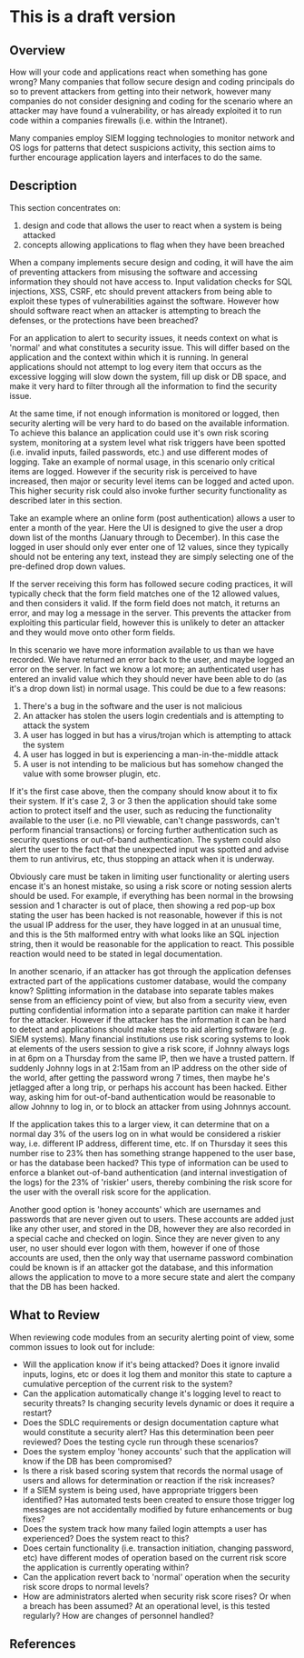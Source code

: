 # This is a draft version

## Overview

How will your code and applications react when something has gone wrong?
Many companies that follow secure design and coding principals do so to
prevent attackers from getting into their network, however many
companies do not consider designing and coding for the scenario where an
attacker may have found a vulnerability, or has already exploited it to
run code within a companies firewalls (i.e. within the Intranet).

Many companies employ SIEM logging technologies to monitor network and
OS logs for patterns that detect suspicions activity, this section aims
to further encourage application layers and interfaces to do the same.

## Description

This section concentrates on:

1.  design and code that allows the user to react when a system is being
    attacked
2.  concepts allowing applications to flag when they have been breached

When a company implements secure design and coding, it will have the aim
of preventing attackers from misusing the software and accessing
information they should not have access to. Input validation checks for
SQL injections, XSS, CSRF, etc should prevent attackers from being able
to exploit these types of vulnerabilities against the software. However
how should software react when an attacker is attempting to breach the
defenses, or the protections have been breached?

For an application to alert to security issues, it needs context on what
is 'normal' and what constitutes a security issue. This will differ
based on the application and the context within which it is running. In
general applications should not attempt to log every item that occurs as
the excessive logging will slow down the system, fill up disk or DB
space, and make it very hard to filter through all the information to
find the security issue.

At the same time, if not enough information is monitored or logged, then
security alerting will be very hard to do based on the available
information. To achieve this balance an application could use it's own
risk scoring system, monitoring at a system level what risk triggers
have been spotted (i.e. invalid inputs, failed passwords, etc.) and use
different modes of logging. Take an example of normal usage, in this
scenario only critical items are logged. However if the security risk is
perceived to have increased, then major or security level items can be
logged and acted upon. This higher security risk could also invoke
further security functionality as described later in this section.

Take an example where an online form (post authentication) allows a user
to enter a month of the year. Here the UI is designed to give the user a
drop down list of the months (January through to December). In this case
the logged in user should only ever enter one of 12 values, since they
typically should not be entering any text, instead they are simply
selecting one of the pre-defined drop down values.

If the server receiving this form has followed secure coding practices,
it will typically check that the form field matches one of the 12
allowed values, and then considers it valid. If the form field does not
match, it returns an error, and may log a message in the server. This
prevents the attacker from exploiting this particular field, however
this is unlikely to deter an attacker and they would move onto other
form fields.

In this scenario we have more information available to us than we have
recorded. We have returned an error back to the user, and maybe logged
an error on the server. In fact we know a lot more; an authenticated
user has entered an invalid value which they should never have been able
to do (as it's a drop down list) in normal usage. This could be due to a
few reasons:

1.  There's a bug in the software and the user is not malicious
2.  An attacker has stolen the users login credentials and is attempting
    to attack the system
3.  A user has logged in but has a virus/trojan which is attempting to
    attack the system
4.  A user has logged in but is experiencing a man-in-the-middle attack
5.  A user is not intending to be malicious but has somehow changed the
    value with some browser plugin, etc.

If it's the first case above, then the company should know about it to
fix their system. If it's case 2, 3 or 3 then the application should
take some action to protect itself and the user, such as reducing the
functionality available to the user (i.e. no PII viewable, can't change
passwords, can't perform financial transactions) or forcing further
authentication such as security questions or out-of-band authentication.
The system could also alert the user to the fact that the unexpected
input was spotted and advise them to run antivirus, etc, thus stopping
an attack when it is underway.

Obviously care must be taken in limiting user functionality or alerting
users encase it's an honest mistake, so using a risk score or noting
session alerts should be used. For example, if everything has been
normal in the browsing session and 1 character is out of place, then
showing a red pop-up box stating the user has been hacked is not
reasonable, however if this is not the usual IP address for the user,
they have logged in at an unusual time, and this is the 5th malformed
entry with what looks like an SQL injection string, then it would be
reasonable for the application to react. This possible reaction would
need to be stated in legal documentation.

In another scenario, if an attacker has got through the application
defenses extracted part of the applications customer database, would the
company know? Splitting information in the database into separate tables
makes sense from an efficiency point of view, but also from a security
view, even putting confidential information into a separate partition
can make it harder for the attacker. However if the attacker has the
information it can be hard to detect and applications should make steps
to aid alerting software (e.g. SIEM systems). Many financial
institutions use risk scoring systems to look at elements of the users
session to give a risk score, if Johnny always logs in at 6pm on a
Thursday from the same IP, then we have a trusted pattern. If suddenly
Johnny logs in at 2:15am from an IP address on the other side of the
world, after getting the password wrong 7 times, then maybe he's
jetlagged after a long trip, or perhaps his account has been hacked.
Either way, asking him for out-of-band authentication would be
reasonable to allow Johnny to log in, or to block an attacker from using
Johnnys account.

If the application takes this to a larger view, it can determine that on
a normal day 3% of the users log on in what would be considered a
riskier way, i.e. different IP address, different time, etc. If on
Thursday it sees this number rise to 23% then has something strange
happened to the user base, or has the database been hacked? This type of
information can be used to enforce a blanket out-of-band authentication
(and internal investigation of the logs) for the 23% of 'riskier' users,
thereby combining the risk score for the user with the overall risk
score for the application.

Another good option is 'honey accounts' which are usernames and
passwords that are never given out to users. These accounts are added
just like any other user, and stored in the DB, however they are also
recorded in a special cache and checked on login. Since they are never
given to any user, no user should ever logon with them, however if one
of those accounts are used, then the only way that username password
combination could be known is if an attacker got the database, and this
information allows the application to move to a more secure state and
alert the company that the DB has been hacked.

## What to Review

When reviewing code modules from an security alerting point of view,
some common issues to look out for include:

  - Will the application know if it's being attacked? Does it ignore
    invalid inputs, logins, etc or does it log them and monitor this
    state to capture a cumulative perception of the current risk to the
    system?
  - Can the application automatically change it's logging level to react
    to security threats? Is changing security levels dynamic or does it
    require a restart?
  - Does the SDLC requirements or design documentation capture what
    would constitute a security alert? Has this determination been peer
    reviewed? Does the testing cycle run through these scenarios?
  - Does the system employ 'honey accounts' such that the application
    will know if the DB has been compromised?
  - Is there a risk based scoring system that records the normal usage
    of users and allows for determination or reaction if the risk
    increases?
  - If a SIEM system is being used, have appropriate triggers been
    identified? Has automated tests been created to ensure those trigger
    log messages are not accidentally modified by future enhancements or
    bug fixes?
  - Does the system track how many failed login attempts a user has
    experienced? Does the system react to this?
  - Does certain functionality (i.e. transaction initiation, changing
    password, etc) have different modes of operation based on the
    current risk score the application is currently operating within?
  - Can the application revert back to 'normal' operation when the
    security risk score drops to normal levels?
  - How are administrators alerted when security risk score rises? Or
    when a breach has been assumed? At an operational level, is this
    tested regularly? How are changes of personnel handled?

## References